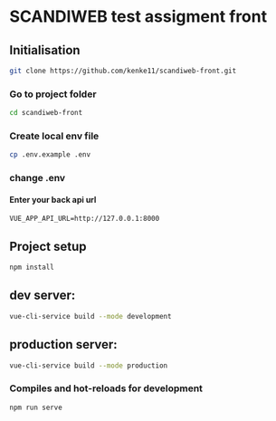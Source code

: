 # SCANDIWEB test assigment front

## Initialisation

```bash
git clone https://github.com/kenke11/scandiweb-front.git
```

### Go to project folder

```bash
cd scandiweb-front
```

### Create local env file

```bash
cp .env.example .env
```

### change .env

#### Enter your back api url

```dotenv
VUE_APP_API_URL=http://127.0.0.1:8000
```

## Project setup

```bash
npm install
```

## dev server: 
```bash
vue-cli-service build --mode development
```

## production server:
```bash
vue-cli-service build --mode production
```

### Compiles and hot-reloads for development
```bash
npm run serve
```

